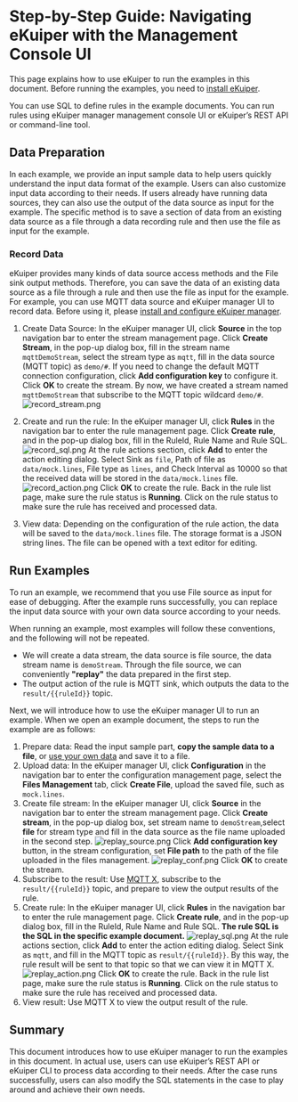 # Step-by-Step Guide: Navigating eKuiper with the Management Console UI

This page explains how to use eKuiper to run the examples in this document. Before running the examples, you need to [install eKuiper](../installation.md).

You can use SQL to define rules in the example documents. You can run rules using eKuiper manager management console UI or eKuiper’s REST API or command-line tool.

## Data Preparation

In each example, we provide an input sample data to help users quickly understand the input data format of the example. Users can also customize input data according to their needs. If users already have running data sources, they can also use the output of the data source as input for the example. The specific method is to save a section of data from an existing data source as a file through a data recording rule and then use the file as input for the example.

### Record Data

eKuiper provides many kinds of data source access methods and the File sink output methods. Therefore, you can save the data of an existing data source as a file through a rule and then use the file as input for the example. For example, you can use MQTT data source and eKuiper manager UI to record data. Before using it, please [install and configure eKuiper manager](../installation.md#running-ekuiper-with-management-console).

1. Create Data Source: In the eKuiper manager UI, click **Source** in the top navigation bar to enter the stream management page. Click **Create Stream**, in the pop-up dialog box, fill in the stream name `mqttDemoStream`, select the stream type as `mqtt`, fill in the data source (MQTT topic) as `demo/#`. If you need to change the default MQTT connection configuration, click **Add configuration key** to configure it. Click **OK** to create the stream. By now, we have created a stream named `mqttDemoStream` that subscribe to the MQTT topic wildcard `demo/#`. ![record_stream.png](./resources/record_stream.png)

2. Create and run the rule: In the eKuiper manager UI, click **Rules** in the navigation bar to enter the rule management page. Click **Create rule**, and in the pop-up dialog box, fill in the RuleId, Rule Name and Rule SQL. ![record_sql.png](./resources/record_sql.png) At the rule actions section, click **Add** to enter the action editing dialog. Select Sink as `file`, Path of file as `data/mock.lines`, File type as `lines`, and Check Interval as 10000 so that the received data will be stored in the `data/mock.lines` file.
   ![record_action.png](./resources/record_action.png)
   Click **OK** to create the rule. Back in the rule list page, make sure the rule status is **Running**. Click on the rule status to make sure the rule has received and processed data.

3. View data: Depending on the configuration of the rule action, the data will be saved to the `data/mock.lines` file. The storage format is a JSON string lines. The file can be opened with a text editor for editing.

## Run Examples

To run an example, we recommend that you use File source as input for ease of debugging. After the example runs successfully, you can replace the input data source with your own data source according to your needs.

When running an example, most examples will follow these conventions, and the following will not be repeated.

- We will create a data stream, the data source is file source, the data stream name is `demoStream`. Through the file source, we can conveniently **"replay"** the data prepared in the first step.
- The output action of the rule is MQTT sink, which outputs the data to the `result/{{ruleId}}` topic.

Next, we will introduce how to use the eKuiper manager UI to run an example. When we open an example document, the steps to run the example are as follows:

1. Prepare data: Read the input sample part, **copy the sample data to a file**, or [use your own data](#record-data) and save it to a file.
2. Upload data: In the eKuiper manager UI, click **Configuration** in the navigation bar to enter the configuration management page, select the **Files Management** tab, click **Create File**, upload the saved file, such as `mock.lines`.
3. Create file stream: In the eKuiper manager UI, click **Source** in the navigation bar to enter the stream management page. Click **Create stream**, in the pop-up dialog box, set stream name to `demoStream`,select **file** for stream type and fill in the data source as the file name uploaded in the second step. ![replay_source.png](./resources/replay_source.png) Click **Add configuration key** button, in the stream configuration, set **File path** to the path of the file uploaded in the files management. ![replay_conf.png](./resources/replay_conf.png) Click **OK** to create the stream.
4. Subscribe to the result: Use [MQTT X](https://mqttx.app/), subscribe to the `result/{{ruleId}}` topic, and prepare to view the output results of the rule.
5. Create rule: In the eKuiper manager UI, click **Rules** in the navigation bar to enter the rule management page. Click **Create rule**, and in the pop-up dialog box, fill in the RuleId, Rule Name and Rule SQL. **The rule SQL is the SQL in the specific example document.** ![replay_sql.png](./resources/replay_sql.png) At the rule actions section, click **Add** to enter the action editing dialog. Select Sink as `mqtt`, and fill in the MQTT topic as `result/{{ruleId}}`. By this way, the rule result will be sent to that topic so that we can view it in MQTT X. ![replay_action.png](./resources/replay_action.png) Click **OK** to create the rule. Back in the rule list page, make sure the rule status is **Running**. Click on the rule status to make sure the rule has received and processed data.
6. View result: Use MQTT X to view the output result of the rule.

## Summary

This document introduces how to use eKuiper manager to run the examples in this document. In actual use, users can use eKuiper’s REST API or eKuiper CLI to process data according to their needs. After the case runs successfully, users can also modify the SQL statements in the case to play around and achieve their own needs.
